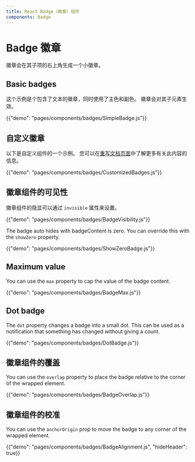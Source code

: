 ```yaml
---
title: React Badge（徽章）组件
components: Badge
---
```


# Badge 徽章

<p class="description">徽章会在其子项的右上角生成一个小徽章。</p>

## Basic badges

这个示例是个包含了文本的徽章，同时使用了主色和副色。 徽章会对其子元素生效。

{{"demo": "pages/components/badges/SimpleBadge.js"}}

## 自定义徽章

以下是自定义组件的一个示例。 您可以在[重写文档页面](/customization/components/)中了解更多有关此内容的信息。

{{"demo": "pages/components/badges/CustomizedBadges.js"}}

## 徽章组件的可见性

徽章组件的隐显可以通过 `invisible` 属性来设置。

{{"demo": "pages/components/badges/BadgeVisibility.js"}}

The badge auto hides with badgeContent is zero. You can override this with the `showZero` property.

{{"demo": "pages/components/badges/ShowZeroBadge.js"}}

## Maximum value

You can use the `max` property to cap the value of the badge content.

{{"demo": "pages/components/badges/BadgeMax.js"}}

## Dot badge

The `dot` property changes a badge into a small dot. This can be used as a notification that something has changed without giving a count.

{{"demo": "pages/components/badges/DotBadge.js"}}

## 徽章组件的覆盖

You can use the `overlap` property to place the badge relative to the corner of the wrapped element.

{{"demo": "pages/components/badges/BadgeOverlap.js"}}

## 徽章组件的校准

You can use the `anchorOrigin` prop to move the badge to any corner of the wrapped element.

{{"demo": "pages/components/badges/BadgeAlignment.js", "hideHeader": true}}
